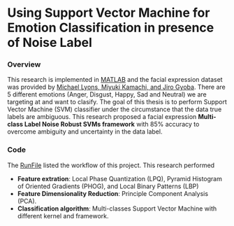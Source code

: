 # Using Support Vector Machine for </br> Emotion Classification in presence of Noise Label

### Overview
This research is implemented in [MATLAB](https://www.mathworks.com/products/matlab.html) and the facial expression dataset was provided by [Michael Lyons, Miyuki Kamachi, and Jiro Gyoba](http://www.kasrl.org/jaffe.html). There are 5 different emotions (Anger, Disgust, Happy, Sad and Neutral) we are targeting at and want to clasify. The goal of this thesis is to perform Support Vector Machine (SVM) classifier under the circumstance that the data true labels are ambiguous. This research proposed a facial expression **Multi-class Label Noise Robust SVMs framework** with 85% accuracy to overcome ambiguity and uncertainty in the data label. 


### Code
The [RunFile](https://github.com/poshengw/thesis-emotion-recognition/blob/master/RunFile.m) listed the workflow of this project. This research performed 
- **Feature extration**: Local Phase Quantization (LPQ), Pyramid Histogram of Oriented Gradients (PHOG), and Local Binary Patterns (LBP) 
- **Feature Dimensionality Reduction**: Principle Component Analysis (PCA).
- **Classification algorithm**: Multi-classes Support Vector Machine with different kernel and framework. 




